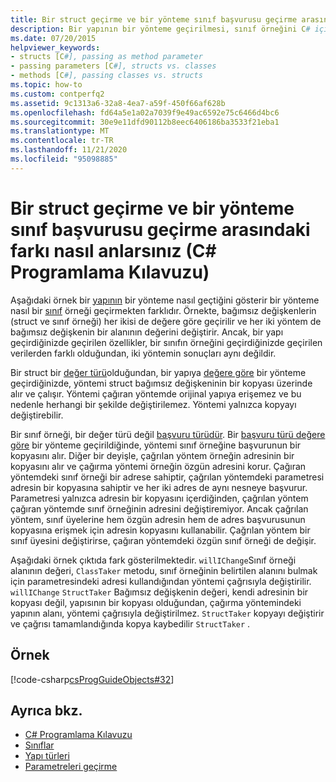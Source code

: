 ```yaml
---
title: Bir struct geçirme ve bir yönteme sınıf başvurusu geçirme arasındaki farkı nasıl anlarsınız-C# Programlama Kılavuzu
description: Bir yapının bir yönteme geçirilmesi, sınıf örneğini C# içindeki bir yönteme geçirmekten farklıdır. Bu örnek, değer ile geçirilen struct ve sınıf örneğini gösterir.
ms.date: 07/20/2015
helpviewer_keywords:
- structs [C#], passing as method parameter
- passing parameters [C#], structs vs. classes
- methods [C#], passing classes vs. structs
ms.topic: how-to
ms.custom: contperfq2
ms.assetid: 9c1313a6-32a8-4ea7-a59f-450f66af628b
ms.openlocfilehash: fd64a5e1a02a7039f9e49ac6592e75c6466d4bc6
ms.sourcegitcommit: 30e9e11dfd90112b8eec6406186ba3533f21eba1
ms.translationtype: MT
ms.contentlocale: tr-TR
ms.lasthandoff: 11/21/2020
ms.locfileid: "95098885"
---
```

# <a name="how-to-know-the-difference-between-passing-a-struct-and-passing-a-class-reference-to-a-method-c-programming-guide"></a>Bir struct geçirme ve bir yönteme sınıf başvurusu geçirme arasındaki farkı nasıl anlarsınız (C# Programlama Kılavuzu)

Aşağıdaki örnek bir [yapının](../../language-reference/builtin-types/struct.md) bir yönteme nasıl geçtiğini gösterir bir yönteme nasıl bir [sınıf](../../language-reference/keywords/class.md) örneği geçirmekten farklıdır. Örnekte, bağımsız değişkenlerin (struct ve sınıf örneği) her ikisi de değere göre geçirilir ve her iki yöntem de bağımsız değişkenin bir alanının değerini değiştirir. Ancak, bir yapı geçirdiğinizde geçirilen özellikler, bir sınıfın örneğini geçirdiğinizde geçirilen verilerden farklı olduğundan, iki yöntemin sonuçları aynı değildir.  
  
 Bir struct bir [değer türü](../../language-reference/builtin-types/value-types.md)olduğundan, bir yapıya [değere göre](./passing-value-type-parameters.md) bir yönteme geçirdiğinizde, yöntemi struct bağımsız değişkeninin bir kopyası üzerinde alır ve çalışır. Yöntemi çağıran yöntemde orijinal yapıya erişemez ve bu nedenle herhangi bir şekilde değiştirilemez. Yöntemi yalnızca kopyayı değiştirebilir.  
  
 Bir sınıf örneği, bir değer türü değil [başvuru türüdür](../../language-reference/keywords/reference-types.md). Bir [başvuru türü değere göre](./passing-reference-type-parameters.md) bir yönteme geçirildiğinde, yöntemi sınıf örneğine başvurunun bir kopyasını alır. Diğer bir deyişle, çağrılan yöntem örneğin adresinin bir kopyasını alır ve çağırma yöntemi örneğin özgün adresini korur. Çağıran yöntemdeki sınıf örneği bir adrese sahiptir, çağrılan yöntemdeki parametresi adresin bir kopyasına sahiptir ve her iki adres de aynı nesneye başvurur. Parametresi yalnızca adresin bir kopyasını içerdiğinden, çağrılan yöntem çağıran yöntemde sınıf örneğinin adresini değiştiremiyor. Ancak çağrılan yöntem, sınıf üyelerine hem özgün adresin hem de adres başvurusunun kopyasına erişmek için adresin kopyasını kullanabilir. Çağrılan yöntem bir sınıf üyesini değiştirirse, çağıran yöntemdeki özgün sınıf örneği de değişir.  
  
 Aşağıdaki örnek çıktıda fark gösterilmektedir. `willIChange`Sınıf örneği alanının değeri, `ClassTaker` metodu, sınıf örneğinin belirtilen alanını bulmak için parametresindeki adresi kullandığından yöntemi çağrısıyla değiştirilir. `willIChange` `StructTaker` Bağımsız değişkenin değeri, kendi adresinin bir kopyası değil, yapısının bir kopyası olduğundan, çağırma yöntemindeki yapının alanı, yöntemi çağrısıyla değiştirilmez. `StructTaker` kopyayı değiştirir ve çağrısı tamamlandığında kopya kaybedilir `StructTaker` .  
  
## <a name="example"></a>Örnek  

 [!code-csharp[csProgGuideObjects#32](~/samples/snippets/csharp/VS_Snippets_VBCSharp/csProgGuideObjects/CS/Objects.cs#32)]  
  
## <a name="see-also"></a>Ayrıca bkz.

- [C# Programlama Kılavuzu](../index.md)
- [Sınıflar](./classes.md)
- [Yapı türleri](../../language-reference/builtin-types/struct.md)
- [Parametreleri geçirme](./passing-parameters.md)
